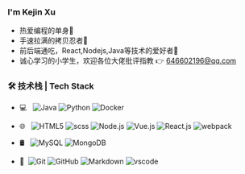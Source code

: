 ### I'm Kejin Xu
- 热爱编程的单身🐶
- 手速拉满的拷贝忍者🥷
- 前后端通吃，React,Nodejs,Java等技术的爱好者🙈
- 诚心学习的小学生，欢迎各位大佬批评指教 👉 [646602196@qq.com](mailto:646602196@qq.com)

### 🛠 技术栈 | Tech Stack

- 💻 &#160; ![Java](https://img.shields.io/badge/-Java-333333?style=flat&logo=Java)
![Python](https://img.shields.io/badge/-Python-333333?style=flat&logo=python)
![Docker](https://img.shields.io/badge/-Docker-333333?style=flat&logo=Docker)

- 🌐 &#160; ![HTML5](https://img.shields.io/badge/-HTML5-333333?style=flat&logo=HTML5)
![scss](https://img.shields.io/badge/-scss-333333?style=flat&logo=sass)
![Node.js](https://img.shields.io/badge/-Node.js-333333?style=flat&logo=node.js)
![Vue.js](https://img.shields.io/badge/-VueJS-333333?style=flat&logo=Vue.js)
![React.js](https://img.shields.io/badge/-Reactjs-333333?style=flat&logo=React)
![webpack](https://img.shields.io/badge/-webpack-333333?style=flat&logo=webpack)

- 🛢 &#160; ![MySQL](https://img.shields.io/badge/-MySQL-333333?style=flat&logo=mysql)
![MongoDB](https://img.shields.io/badge/-MongoDB-333333?style=flat&logo=mongodb)

- 🔧 &#160;![Git](https://img.shields.io/badge/-Git-333333?style=flat&logo=git)
![GitHub](https://img.shields.io/badge/-GitHub-333333?style=flat&logo=github)
![Markdown](https://img.shields.io/badge/-Markdown-333333?style=flat&logo=markdown)
![vscode](https://img.shields.io/badge/-vsCode-333333?style=flat&logo=visualstudiocode&logoColor=4b9ae9)

<!--
**prodigy99/prodigy99** is a ✨ _special_ ✨ repository because its `README.md` (this file) appears on your GitHub profile.

Here are some ideas to get you started:

- 🔭 I’m currently working on ...
- 🌱 I’m currently learning ...
- 👯 I’m looking to collaborate on ...
- 🤔 I’m looking for help with ...
- 💬 Ask me about ...
- 📫 How to reach me: ...
- 😄 Pronouns: ...
- ⚡ Fun fact: ...
-->
